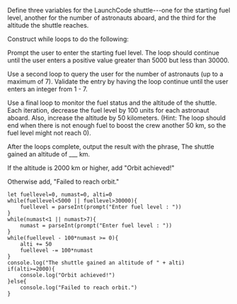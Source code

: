 Define three variables for the LaunchCode shuttle---one for the starting fuel level, another for the number of astronauts aboard, and the third for the altitude the shuttle reaches.

Construct while loops to do the following:

Prompt the user to enter the starting fuel level. The loop should continue until the user enters a positive value greater than 5000 but less than 30000.

Use a second loop to query the user for the number of astronauts (up to a maximum of 7). Validate the entry by having the loop continue until the user enters an integer from 1 - 7.

Use a final loop to monitor the fuel status and the altitude of the shuttle. Each iteration, decrease the fuel level by 100 units for each astronaut aboard. Also, increase the altitude by 50 kilometers. (Hint: The loop should end when there is not enough fuel to boost the crew another 50 km, so the fuel level might not reach 0).

After the loops complete, output the result with the phrase, The shuttle gained an altitude of ___ km.

If the altitude is 2000 km or higher, add "Orbit achieved!"

Otherwise add, "Failed to reach orbit."
```
let fuellevel=0, numast=0, alti=0
while(fuellevel<5000 || fuellevel>30000){
    fuellevel = parseInt(prompt("Enter fuel level : "))
}
while(numast<1 || numast>7){
    numast = parseInt(prompt("Enter fuel level : "))
}
while(fuellevel - 100*numast >= 0){
    alti += 50
    fuellevel -= 100*numast
}
console.log("The shuttle gained an altitude of " + alti)
if(alti>=2000){
    console.log("Orbit achieved!")
}else{
    console.log("Failed to reach orbit.")
}
```
